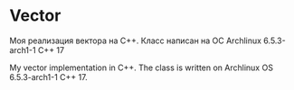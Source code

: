 # Vector
Моя реализация вектора на C++.
Класс написан на ОС Archlinux 6.5.3-arch1-1 C++ 17

My vector implementation in C++.
The class is written on Archlinux OS 6.5.3-arch1-1 C++ 17.
